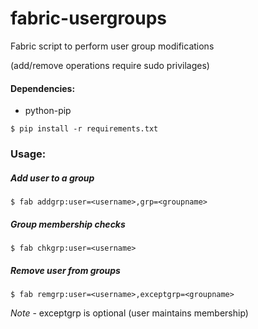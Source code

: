 fabric-usergroups
=================

Fabric script to perform user group modifications

(add/remove operations require sudo privilages)

#### Dependencies:

- python-pip

```
$ pip install -r requirements.txt
```


### Usage:
##### Add user to a group

```
$ fab addgrp:user=<username>,grp=<groupname>
```

##### Group membership checks

```
$ fab chkgrp:user=<username>
```

##### Remove user from groups

```
$ fab remgrp:user=<username>,exceptgrp=<groupname>
```

*Note* - exceptgrp is optional (user maintains membership)